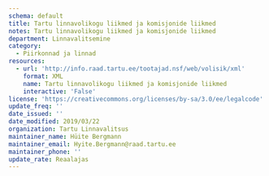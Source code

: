 ```yaml
---
schema: default
title: Tartu linnavolikogu liikmed ja komisjonide liikmed
notes: Tartu linnavolikogu liikmed ja komisjonide liikmed
department: Linnavalitsemine
category:
  - Piirkonnad ja linnad
resources:
  - url: 'http://info.raad.tartu.ee/tootajad.nsf/web/volisik/xml'
    format: XML
    name: Tartu linnavolikogu liikmed ja komisjonide liikmed
    interactive: 'False'
license: 'https://creativecommons.org/licenses/by-sa/3.0/ee/legalcode'
update_freq: ''
date_issued: ''
date_modified: 2019/03/22
organization: Tartu Linnavalitsus
maintainer_name: Hüite Bergmann
maintainer_email: Hyite.Bergmann@raad.tartu.ee
maintainer_phone: ''
update_rate: Reaalajas
---
```

